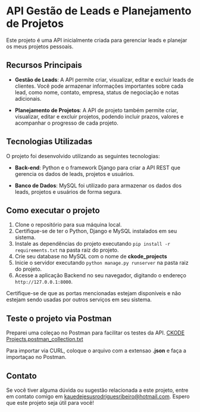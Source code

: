 # API Gestão de Leads e Planejamento de Projetos

Este projeto é uma API inicialmente criada para gerenciar leads e planejar os meus projetos pessoais.

## Recursos Principais

- **Gestão de Leads**: A API permite criar, visualizar, editar e excluir leads de clientes. Você pode armazenar informações importantes sobre cada lead, como nome, contato, empresa, status de negociação e notas adicionais.

- **Planejamento de Projetos**: A API de projeto também permite criar, visualizar, editar e excluir projetos, podendo incluir prazos, valores e acompanhar o progresso de cada projeto.

## Tecnologias Utilizadas

O projeto foi desenvolvido utilizando as seguintes tecnologias:

- **Back-end**: Python e o framework Django para criar a API REST que gerencia os dados de leads, projetos e usuários.

- **Banco de Dados**: MySQL foi utilizado para armazenar os dados dos leads, projetos e usuários de forma segura.

## Como executar o projeto

1. Clone o repositório para sua máquina local.
2. Certifique-se de ter o Python, Django e MySQL instalados em seu sistema.
3. Instale as dependências do projeto executando `pip install -r requirements.txt` na pasta raiz do projeto.
4. Crie seu database no MySQL com o nome de **ckode_projects**
5. Inicie o servidor executando `python manage.py runserver` na pasta raiz do projeto.
6. Acesse a aplicação Backend no seu navegador, digitando o endereço `http://127.0.0.1:8000`.

Certifique-se de que as portas mencionadas estejam disponíveis e não estejam sendo usadas por outros serviços em seu sistema.

## Teste o projeto via Postman

Preparei uma coleçao no Postman para facilitar os testes da API.
[CKODE Projects.postman_collection.txt](https://github.com/kaueribeiro99/core_ckode_projects/files/11740096/CKODE.Projects.postman_collection.txt)

Para importar via CURL, coloque o arquivo com a extensao **.json** e faça a importaçao no Postman.

## Contato

Se você tiver alguma dúvida ou sugestão relacionada a este projeto, entre em contato comigo em [kauedejesusrodriguesribeiro@hotmail.com](mailto:kauedejesusrodriguesribeiro@hotmail.com). Espero que este projeto seja útil para você!



